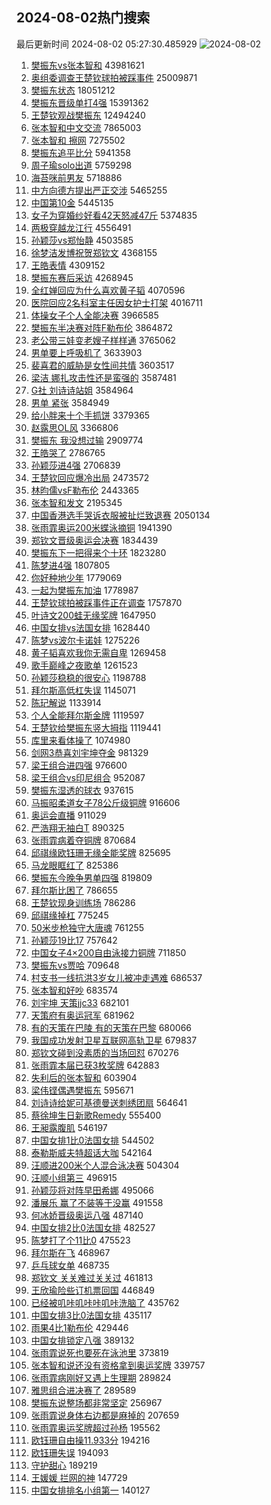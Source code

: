 ## 2024-08-02热门搜索 
最后更新时间 2024-08-02 05:27:30.485929 
![2024-08-02](https://imgs-storage.s3.us-east-005.backblazeb2.com/20240802/2024-08-02.png?versionId=4_z8fbbed132d73df8689c40f13_f1053179a2e02099c_d20240801_m212730_c005_v0501021_t0056_u01722547650322) 
1. [樊振东vs张本智和](https://s.weibo.com/weibo?q=%23%E6%A8%8A%E6%8C%AF%E4%B8%9Cvs%E5%BC%A0%E6%9C%AC%E6%99%BA%E5%92%8C%23&t=31&band_rank=1&Refer=top) 43981621
1. [奥组委调查王楚钦球拍被踩事件](https://s.weibo.com/weibo?q=%23%E5%A5%A5%E7%BB%84%E5%A7%94%E8%B0%83%E6%9F%A5%E7%8E%8B%E6%A5%9A%E9%92%A6%E7%90%83%E6%8B%8D%E8%A2%AB%E8%B8%A9%E4%BA%8B%E4%BB%B6%23&t=31&band_rank=2&Refer=top) 25009871
1. [樊振东状态](https://s.weibo.com/weibo?q=%E6%A8%8A%E6%8C%AF%E4%B8%9C%E7%8A%B6%E6%80%81&t=31&band_rank=3&Refer=top) 18051212
1. [樊振东晋级单打4强](https://s.weibo.com/weibo?q=%23%E6%A8%8A%E6%8C%AF%E4%B8%9C%E6%99%8B%E7%BA%A7%E5%8D%95%E6%89%934%E5%BC%BA%23&t=31&band_rank=4&Refer=top) 15391362
1. [王楚钦观战樊振东](https://s.weibo.com/weibo?q=%23%E7%8E%8B%E6%A5%9A%E9%92%A6%E8%A7%82%E6%88%98%E6%A8%8A%E6%8C%AF%E4%B8%9C%23&t=31&band_rank=4&Refer=top) 12494240
1. [张本智和中文交流](https://s.weibo.com/weibo?q=%E5%BC%A0%E6%9C%AC%E6%99%BA%E5%92%8C%E4%B8%AD%E6%96%87%E4%BA%A4%E6%B5%81&t=31&band_rank=6&Refer=top) 7865003
1. [张本智和 擦网](https://s.weibo.com/weibo?q=%E5%BC%A0%E6%9C%AC%E6%99%BA%E5%92%8C%20%E6%93%A6%E7%BD%91&t=31&band_rank=12&Refer=top) 7275502
1. [樊振东追平比分](https://s.weibo.com/weibo?q=%23%E6%A8%8A%E6%8C%AF%E4%B8%9C%E8%BF%BD%E5%B9%B3%E6%AF%94%E5%88%86%23&t=31&band_rank=5&Refer=top) 5941358
1. [周子瑜solo出道](https://s.weibo.com/weibo?q=%23%E5%91%A8%E5%AD%90%E7%91%9Csolo%E5%87%BA%E9%81%93%23&t=31&band_rank=10&Refer=top) 5759298
1. [海苔咪前男友](https://s.weibo.com/weibo?q=%E6%B5%B7%E8%8B%94%E5%92%AA%E5%89%8D%E7%94%B7%E5%8F%8B&t=31&band_rank=10&Refer=top) 5718886
1. [中方向德方提出严正交涉](https://s.weibo.com/weibo?q=%23%E4%B8%AD%E6%96%B9%E5%90%91%E5%BE%B7%E6%96%B9%E6%8F%90%E5%87%BA%E4%B8%A5%E6%AD%A3%E4%BA%A4%E6%B6%89%23&t=31&band_rank=31&Refer=top) 5465255
1. [中国第10金](https://s.weibo.com/weibo?q=%23%E4%B8%AD%E5%9B%BD%E7%AC%AC10%E9%87%91%23&t=31&band_rank=11&Refer=top) 5445135
1. [女子为穿婚纱好看42天怒减47斤](https://s.weibo.com/weibo?q=%23%E5%A5%B3%E5%AD%90%E4%B8%BA%E7%A9%BF%E5%A9%9A%E7%BA%B1%E5%A5%BD%E7%9C%8B42%E5%A4%A9%E6%80%92%E5%87%8F47%E6%96%A4%23&t=31&band_rank=9&Refer=top) 5374835
1. [两极穿越龙江行](https://s.weibo.com/weibo?q=%23%E4%B8%A4%E6%9E%81%E7%A9%BF%E8%B6%8A%E9%BE%99%E6%B1%9F%E8%A1%8C%23&t=31&band_rank=3&Refer=top) 4556491
1. [孙颖莎vs郑怡静](https://s.weibo.com/weibo?q=%23%E5%AD%99%E9%A2%96%E8%8E%8Evs%E9%83%91%E6%80%A1%E9%9D%99%23&t=31&band_rank=7&Refer=top) 4503585
1. [徐梦洁发博祝贺郑钦文](https://s.weibo.com/weibo?q=%23%E5%BE%90%E6%A2%A6%E6%B4%81%E5%8F%91%E5%8D%9A%E7%A5%9D%E8%B4%BA%E9%83%91%E9%92%A6%E6%96%87%23&t=31&band_rank=8&Refer=top) 4368155
1. [王皓表情](https://s.weibo.com/weibo?q=%E7%8E%8B%E7%9A%93%E8%A1%A8%E6%83%85&t=31&band_rank=24&Refer=top) 4309152
1. [樊振东赛后采访](https://s.weibo.com/weibo?q=%E6%A8%8A%E6%8C%AF%E4%B8%9C%E8%B5%9B%E5%90%8E%E9%87%87%E8%AE%BF&t=31&band_rank=29&Refer=top) 4268945
1. [全红婵回应为什么喜欢黄子韬](https://s.weibo.com/weibo?q=%23%E5%85%A8%E7%BA%A2%E5%A9%B5%E5%9B%9E%E5%BA%94%E4%B8%BA%E4%BB%80%E4%B9%88%E5%96%9C%E6%AC%A2%E9%BB%84%E5%AD%90%E9%9F%AC%23&t=31&band_rank=14&Refer=top) 4070596
1. [医院回应2名科室主任因女护士打架](https://s.weibo.com/weibo?q=%23%E5%8C%BB%E9%99%A2%E5%9B%9E%E5%BA%942%E5%90%8D%E7%A7%91%E5%AE%A4%E4%B8%BB%E4%BB%BB%E5%9B%A0%E5%A5%B3%E6%8A%A4%E5%A3%AB%E6%89%93%E6%9E%B6%23&t=31&band_rank=13&Refer=top) 4016711
1. [体操女子个人全能决赛](https://s.weibo.com/weibo?q=%E4%BD%93%E6%93%8D%E5%A5%B3%E5%AD%90%E4%B8%AA%E4%BA%BA%E5%85%A8%E8%83%BD%E5%86%B3%E8%B5%9B&t=31&band_rank=43&Refer=top) 3966585
1. [樊振东半决赛对阵F勒布伦](https://s.weibo.com/weibo?q=%23%E6%A8%8A%E6%8C%AF%E4%B8%9C%E5%8D%8A%E5%86%B3%E8%B5%9B%E5%AF%B9%E9%98%B5F%E5%8B%92%E5%B8%83%E4%BC%A6%23&t=31&band_rank=12&Refer=top) 3864872
1. [老公带三娃变老嫂子样样通](https://s.weibo.com/weibo?q=%23%E8%80%81%E5%85%AC%E5%B8%A6%E4%B8%89%E5%A8%83%E5%8F%98%E8%80%81%E5%AB%82%E5%AD%90%E6%A0%B7%E6%A0%B7%E9%80%9A%23&t=31&band_rank=15&Refer=top) 3765062
1. [男单要上呼吸机了](https://s.weibo.com/weibo?q=%E7%94%B7%E5%8D%95%E8%A6%81%E4%B8%8A%E5%91%BC%E5%90%B8%E6%9C%BA%E4%BA%86&t=31&band_rank=27&Refer=top) 3633903
1. [裴喜君的威胁是女性间共情](https://s.weibo.com/weibo?q=%E8%A3%B4%E5%96%9C%E5%90%9B%E7%9A%84%E5%A8%81%E8%83%81%E6%98%AF%E5%A5%B3%E6%80%A7%E9%97%B4%E5%85%B1%E6%83%85&t=31&band_rank=18&Refer=top) 3603517
1. [梁洁 娜扎攻击性还是蛮强的](https://s.weibo.com/weibo?q=%E6%A2%81%E6%B4%81%20%E5%A8%9C%E6%89%8E%E6%94%BB%E5%87%BB%E6%80%A7%E8%BF%98%E6%98%AF%E8%9B%AE%E5%BC%BA%E7%9A%84&t=31&band_rank=17&Refer=top) 3587481
1. [G社 刘诗诗站姐](https://s.weibo.com/weibo?q=G%E7%A4%BE%20%E5%88%98%E8%AF%97%E8%AF%97%E7%AB%99%E5%A7%90&t=31&band_rank=19&Refer=top) 3584964
1. [男单 紧张](https://s.weibo.com/weibo?q=%E7%94%B7%E5%8D%95%20%E7%B4%A7%E5%BC%A0&t=31&band_rank=22&Refer=top) 3584949
1. [给小胖来十个手抓饼](https://s.weibo.com/weibo?q=%E7%BB%99%E5%B0%8F%E8%83%96%E6%9D%A5%E5%8D%81%E4%B8%AA%E6%89%8B%E6%8A%93%E9%A5%BC&t=31&band_rank=43&Refer=top) 3379365
1. [赵露思OL风](https://s.weibo.com/weibo?q=%23%E8%B5%B5%E9%9C%B2%E6%80%9DOL%E9%A3%8E%23&t=31&band_rank=20&Refer=top) 3366806
1. [樊振东 我没想过输](https://s.weibo.com/weibo?q=%E6%A8%8A%E6%8C%AF%E4%B8%9C%20%E6%88%91%E6%B2%A1%E6%83%B3%E8%BF%87%E8%BE%93&t=31&band_rank=13&Refer=top) 2909774
1. [王皓哭了](https://s.weibo.com/weibo?q=%23%E7%8E%8B%E7%9A%93%E5%93%AD%E4%BA%86%23&t=31&band_rank=27&Refer=top) 2786765
1. [孙颖莎进4强](https://s.weibo.com/weibo?q=%23%E5%AD%99%E9%A2%96%E8%8E%8E%E8%BF%9B4%E5%BC%BA%23&t=31&band_rank=16&Refer=top) 2706839
1. [王楚钦回应爆冷出局](https://s.weibo.com/weibo?q=%23%E7%8E%8B%E6%A5%9A%E9%92%A6%E5%9B%9E%E5%BA%94%E7%88%86%E5%86%B7%E5%87%BA%E5%B1%80%23&t=31&band_rank=24&Refer=top) 2473572
1. [林昀儒vsF勒布伦](https://s.weibo.com/weibo?q=%23%E6%9E%97%E6%98%80%E5%84%92vsF%E5%8B%92%E5%B8%83%E4%BC%A6%23&t=31&band_rank=38&Refer=top) 2443365
1. [张本智和发文](https://s.weibo.com/weibo?q=%23%E5%BC%A0%E6%9C%AC%E6%99%BA%E5%92%8C%E5%8F%91%E6%96%87%23&t=31&band_rank=31&Refer=top) 2195345
1. [中国香港选手哭诉衣服被扯烂致退赛](https://s.weibo.com/weibo?q=%23%E4%B8%AD%E5%9B%BD%E9%A6%99%E6%B8%AF%E9%80%89%E6%89%8B%E5%93%AD%E8%AF%89%E8%A1%A3%E6%9C%8D%E8%A2%AB%E6%89%AF%E7%83%82%E8%87%B4%E9%80%80%E8%B5%9B%23&t=31&band_rank=21&Refer=top) 2050134
1. [张雨霏奥运200米蝶泳摘铜](https://s.weibo.com/weibo?q=%23%E5%BC%A0%E9%9B%A8%E9%9C%8F%E5%A5%A5%E8%BF%90200%E7%B1%B3%E8%9D%B6%E6%B3%B3%E6%91%98%E9%93%9C%23&t=31&band_rank=5&Refer=top) 1941390
1. [郑钦文晋级奥运会决赛](https://s.weibo.com/weibo?q=%23%E9%83%91%E9%92%A6%E6%96%87%E6%99%8B%E7%BA%A7%E5%A5%A5%E8%BF%90%E4%BC%9A%E5%86%B3%E8%B5%9B%23&t=31&band_rank=25&Refer=top) 1834439
1. [樊振东下一把得来个十环](https://s.weibo.com/weibo?q=%23%E6%A8%8A%E6%8C%AF%E4%B8%9C%E4%B8%8B%E4%B8%80%E6%8A%8A%E5%BE%97%E6%9D%A5%E4%B8%AA%E5%8D%81%E7%8E%AF%23&t=31&band_rank=38&Refer=top) 1823280
1. [陈梦进4强](https://s.weibo.com/weibo?q=%23%E9%99%88%E6%A2%A6%E8%BF%9B4%E5%BC%BA%23&t=31&band_rank=29&Refer=top) 1807805
1. [你好种地少年](https://s.weibo.com/weibo?q=%E4%BD%A0%E5%A5%BD%E7%A7%8D%E5%9C%B0%E5%B0%91%E5%B9%B4&t=31&band_rank=30&Refer=top) 1779069
1. [一起为樊振东加油](https://s.weibo.com/weibo?q=%23%E4%B8%80%E8%B5%B7%E4%B8%BA%E6%A8%8A%E6%8C%AF%E4%B8%9C%E5%8A%A0%E6%B2%B9%23&t=31&band_rank=23&Refer=top) 1778987
1. [王楚钦球拍被踩事件正在调查](https://s.weibo.com/weibo?q=%23%E7%8E%8B%E6%A5%9A%E9%92%A6%E7%90%83%E6%8B%8D%E8%A2%AB%E8%B8%A9%E4%BA%8B%E4%BB%B6%E6%AD%A3%E5%9C%A8%E8%B0%83%E6%9F%A5%23&t=31&band_rank=31&Refer=top) 1757870
1. [叶诗文200蛙无缘奖牌](https://s.weibo.com/weibo?q=%23%E5%8F%B6%E8%AF%97%E6%96%87200%E8%9B%99%E6%97%A0%E7%BC%98%E5%A5%96%E7%89%8C%23&t=31&band_rank=2&Refer=top) 1647950
1. [中国女排vs法国女排](https://s.weibo.com/weibo?q=%23%E4%B8%AD%E5%9B%BD%E5%A5%B3%E6%8E%92vs%E6%B3%95%E5%9B%BD%E5%A5%B3%E6%8E%92%23&t=31&band_rank=4&Refer=top) 1628440
1. [陈梦vs波尔卡诺娃](https://s.weibo.com/weibo?q=%23%E9%99%88%E6%A2%A6vs%E6%B3%A2%E5%B0%94%E5%8D%A1%E8%AF%BA%E5%A8%83%23&t=31&band_rank=36&Refer=top) 1275226
1. [黄子韬喜欢我你无需自卑](https://s.weibo.com/weibo?q=%23%E9%BB%84%E5%AD%90%E9%9F%AC%E5%96%9C%E6%AC%A2%E6%88%91%E4%BD%A0%E6%97%A0%E9%9C%80%E8%87%AA%E5%8D%91%23&t=31&band_rank=34&Refer=top) 1269458
1. [歌手巅峰之夜歌单](https://s.weibo.com/weibo?q=%23%E6%AD%8C%E6%89%8B%E5%B7%85%E5%B3%B0%E4%B9%8B%E5%A4%9C%E6%AD%8C%E5%8D%95%23&t=31&band_rank=50&Refer=top) 1261523
1. [孙颖莎稳稳的很安心](https://s.weibo.com/weibo?q=%E5%AD%99%E9%A2%96%E8%8E%8E%E7%A8%B3%E7%A8%B3%E7%9A%84%E5%BE%88%E5%AE%89%E5%BF%83&t=31&band_rank=40&Refer=top) 1198788
1. [拜尔斯高低杠失误](https://s.weibo.com/weibo?q=%23%E6%8B%9C%E5%B0%94%E6%96%AF%E9%AB%98%E4%BD%8E%E6%9D%A0%E5%A4%B1%E8%AF%AF%23&t=31&band_rank=40&Refer=top) 1145071
1. [陈玘解说](https://s.weibo.com/weibo?q=%E9%99%88%E7%8E%98%E8%A7%A3%E8%AF%B4&t=31&band_rank=26&Refer=top) 1133914
1. [个人全能拜尔斯金牌](https://s.weibo.com/weibo?q=%23%E4%B8%AA%E4%BA%BA%E5%85%A8%E8%83%BD%E6%8B%9C%E5%B0%94%E6%96%AF%E9%87%91%E7%89%8C%23&t=31&band_rank=19&Refer=top) 1119597
1. [王楚钦给樊振东竖大拇指](https://s.weibo.com/weibo?q=%E7%8E%8B%E6%A5%9A%E9%92%A6%E7%BB%99%E6%A8%8A%E6%8C%AF%E4%B8%9C%E7%AB%96%E5%A4%A7%E6%8B%87%E6%8C%87&t=31&band_rank=36&Refer=top) 1119441
1. [库里来看体操了](https://s.weibo.com/weibo?q=%E5%BA%93%E9%87%8C%E6%9D%A5%E7%9C%8B%E4%BD%93%E6%93%8D%E4%BA%86&t=31&band_rank=46&Refer=top) 1074980
1. [剑网3恭喜刘宇坤夺金](https://s.weibo.com/weibo?q=%23%E5%89%91%E7%BD%913%E6%81%AD%E5%96%9C%E5%88%98%E5%AE%87%E5%9D%A4%E5%A4%BA%E9%87%91%23&t=31&band_rank=47&Refer=top) 981329
1. [梁王组合进四强](https://s.weibo.com/weibo?q=%23%E6%A2%81%E7%8E%8B%E7%BB%84%E5%90%88%E8%BF%9B%E5%9B%9B%E5%BC%BA%23&t=31&band_rank=42&Refer=top) 976600
1. [梁王组合vs印尼组合](https://s.weibo.com/weibo?q=%E6%A2%81%E7%8E%8B%E7%BB%84%E5%90%88vs%E5%8D%B0%E5%B0%BC%E7%BB%84%E5%90%88&t=31&band_rank=39&Refer=top) 952087
1. [樊振东湿透的球衣](https://s.weibo.com/weibo?q=%E6%A8%8A%E6%8C%AF%E4%B8%9C%E6%B9%BF%E9%80%8F%E7%9A%84%E7%90%83%E8%A1%A3&t=31&band_rank=41&Refer=top) 937615
1. [马振昭柔道女子78公斤级铜牌](https://s.weibo.com/weibo?q=%23%E9%A9%AC%E6%8C%AF%E6%98%AD%E6%9F%94%E9%81%93%E5%A5%B3%E5%AD%9078%E5%85%AC%E6%96%A4%E7%BA%A7%E9%93%9C%E7%89%8C%23&t=31&band_rank=40&Refer=top) 916606
1. [奥运会直播](https://s.weibo.com/weibo?q=%E5%A5%A5%E8%BF%90%E4%BC%9A%E7%9B%B4%E6%92%AD&t=31&band_rank=39&Refer=top) 911029
1. [严浩翔无袖白T](https://s.weibo.com/weibo?q=%23%E4%B8%A5%E6%B5%A9%E7%BF%94%E6%97%A0%E8%A2%96%E7%99%BDT%23&t=31&band_rank=35&Refer=top) 890325
1. [张雨霏病着夺铜牌](https://s.weibo.com/weibo?q=%23%E5%BC%A0%E9%9B%A8%E9%9C%8F%E7%97%85%E7%9D%80%E5%A4%BA%E9%93%9C%E7%89%8C%23&t=31&band_rank=13&Refer=top) 870684
1. [邱祺缘欧钰珊无缘全能奖牌](https://s.weibo.com/weibo?q=%23%E9%82%B1%E7%A5%BA%E7%BC%98%E6%AC%A7%E9%92%B0%E7%8F%8A%E6%97%A0%E7%BC%98%E5%85%A8%E8%83%BD%E5%A5%96%E7%89%8C%23&t=31&band_rank=20&Refer=top) 825695
1. [马龙眼眶红了](https://s.weibo.com/weibo?q=%E9%A9%AC%E9%BE%99%E7%9C%BC%E7%9C%B6%E7%BA%A2%E4%BA%86&t=31&band_rank=45&Refer=top) 825386
1. [樊振东今晚争男单四强](https://s.weibo.com/weibo?q=%23%E6%A8%8A%E6%8C%AF%E4%B8%9C%E4%BB%8A%E6%99%9A%E4%BA%89%E7%94%B7%E5%8D%95%E5%9B%9B%E5%BC%BA%23&t=31&band_rank=28&Refer=top) 819809
1. [拜尔斯比困了](https://s.weibo.com/weibo?q=%23%E6%8B%9C%E5%B0%94%E6%96%AF%E6%AF%94%E5%9B%B0%E4%BA%86%23&t=31&band_rank=25&Refer=top) 786655
1. [王楚钦现身训练场](https://s.weibo.com/weibo?q=%E7%8E%8B%E6%A5%9A%E9%92%A6%E7%8E%B0%E8%BA%AB%E8%AE%AD%E7%BB%83%E5%9C%BA&t=31&band_rank=32&Refer=top) 786286
1. [邱祺缘掉杠](https://s.weibo.com/weibo?q=%E9%82%B1%E7%A5%BA%E7%BC%98%E6%8E%89%E6%9D%A0&t=31&band_rank=46&Refer=top) 775245
1. [50米步枪独守大唐魂](https://s.weibo.com/weibo?q=%2350%E7%B1%B3%E6%AD%A5%E6%9E%AA%E7%8B%AC%E5%AE%88%E5%A4%A7%E5%94%90%E9%AD%82%23&t=31&band_rank=49&Refer=top) 761255
1. [孙颖莎19比17](https://s.weibo.com/weibo?q=%E5%AD%99%E9%A2%96%E8%8E%8E19%E6%AF%9417&t=31&band_rank=45&Refer=top) 757642
1. [中国女子4×200自由泳接力铜牌](https://s.weibo.com/weibo?q=%23%E4%B8%AD%E5%9B%BD%E5%A5%B3%E5%AD%904%C3%97200%E8%87%AA%E7%94%B1%E6%B3%B3%E6%8E%A5%E5%8A%9B%E9%93%9C%E7%89%8C%23&t=31&band_rank=18&Refer=top) 711850
1. [樊振东vs贾哈](https://s.weibo.com/weibo?q=%E6%A8%8A%E6%8C%AF%E4%B8%9Cvs%E8%B4%BE%E5%93%88&t=31&band_rank=33&Refer=top) 709648
1. [村支书一线抗洪3岁女儿被冲走遇难](https://s.weibo.com/weibo?q=%23%E6%9D%91%E6%94%AF%E4%B9%A6%E4%B8%80%E7%BA%BF%E6%8A%97%E6%B4%AA3%E5%B2%81%E5%A5%B3%E5%84%BF%E8%A2%AB%E5%86%B2%E8%B5%B0%E9%81%87%E9%9A%BE%23&t=31&band_rank=35&Refer=top) 686537
1. [张本智和好吵](https://s.weibo.com/weibo?q=%E5%BC%A0%E6%9C%AC%E6%99%BA%E5%92%8C%E5%A5%BD%E5%90%B5&t=31&band_rank=46&Refer=top) 683574
1. [刘宇坤 天策jjc33](https://s.weibo.com/weibo?q=%E5%88%98%E5%AE%87%E5%9D%A4%20%E5%A4%A9%E7%AD%96jjc33&t=31&band_rank=48&Refer=top) 682101
1. [天策府有奥运冠军](https://s.weibo.com/weibo?q=%23%E5%A4%A9%E7%AD%96%E5%BA%9C%E6%9C%89%E5%A5%A5%E8%BF%90%E5%86%A0%E5%86%9B%23&t=31&band_rank=48&Refer=top) 681962
1. [有的天策在巴陵 有的天策在巴黎](https://s.weibo.com/weibo?q=%E6%9C%89%E7%9A%84%E5%A4%A9%E7%AD%96%E5%9C%A8%E5%B7%B4%E9%99%B5%20%E6%9C%89%E7%9A%84%E5%A4%A9%E7%AD%96%E5%9C%A8%E5%B7%B4%E9%BB%8E&t=31&band_rank=49&Refer=top) 680066
1. [我国成功发射卫星互联网高轨卫星](https://s.weibo.com/weibo?q=%23%E6%88%91%E5%9B%BD%E6%88%90%E5%8A%9F%E5%8F%91%E5%B0%84%E5%8D%AB%E6%98%9F%E4%BA%92%E8%81%94%E7%BD%91%E9%AB%98%E8%BD%A8%E5%8D%AB%E6%98%9F%23&t=31&band_rank=37&Refer=top) 679837
1. [郑钦文碰到没素质的当场回怼](https://s.weibo.com/weibo?q=%E9%83%91%E9%92%A6%E6%96%87%E7%A2%B0%E5%88%B0%E6%B2%A1%E7%B4%A0%E8%B4%A8%E7%9A%84%E5%BD%93%E5%9C%BA%E5%9B%9E%E6%80%BC&t=31&band_rank=41&Refer=top) 670276
1. [张雨霏本届已获3枚奖牌](https://s.weibo.com/weibo?q=%23%E5%BC%A0%E9%9B%A8%E9%9C%8F%E6%9C%AC%E5%B1%8A%E5%B7%B2%E8%8E%B73%E6%9E%9A%E5%A5%96%E7%89%8C%23&t=31&band_rank=23&Refer=top) 642883
1. [失利后的张本智和](https://s.weibo.com/weibo?q=%23%E5%A4%B1%E5%88%A9%E5%90%8E%E7%9A%84%E5%BC%A0%E6%9C%AC%E6%99%BA%E5%92%8C%23&t=31&band_rank=27&Refer=top) 603904
1. [梁伟铿偶遇樊振东](https://s.weibo.com/weibo?q=%23%E6%A2%81%E4%BC%9F%E9%93%BF%E5%81%B6%E9%81%87%E6%A8%8A%E6%8C%AF%E4%B8%9C%23&t=31&band_rank=12&Refer=top) 595671
1. [刘诗诗给妮可基德曼送刺绣团扇](https://s.weibo.com/weibo?q=%23%E5%88%98%E8%AF%97%E8%AF%97%E7%BB%99%E5%A6%AE%E5%8F%AF%E5%9F%BA%E5%BE%B7%E6%9B%BC%E9%80%81%E5%88%BA%E7%BB%A3%E5%9B%A2%E6%89%87%23&t=31&band_rank=30&Refer=top) 564641
1. [蔡徐坤生日新歌Remedy](https://s.weibo.com/weibo?q=%23%E8%94%A1%E5%BE%90%E5%9D%A4%E7%94%9F%E6%97%A5%E6%96%B0%E6%AD%8CRemedy%23&t=31&band_rank=14&Refer=top) 555400
1. [王昶露腹肌](https://s.weibo.com/weibo?q=%E7%8E%8B%E6%98%B6%E9%9C%B2%E8%85%B9%E8%82%8C&t=31&band_rank=46&Refer=top) 546197
1. [中国女排1比0法国女排](https://s.weibo.com/weibo?q=%23%E4%B8%AD%E5%9B%BD%E5%A5%B3%E6%8E%921%E6%AF%940%E6%B3%95%E5%9B%BD%E5%A5%B3%E6%8E%92%23&t=31&band_rank=39&Refer=top) 544502
1. [泰勒斯威夫特超话大咖](https://s.weibo.com/weibo?q=%E6%B3%B0%E5%8B%92%E6%96%AF%E5%A8%81%E5%A4%AB%E7%89%B9%E8%B6%85%E8%AF%9D%E5%A4%A7%E5%92%96&t=31&band_rank=37&Refer=top) 542164
1. [汪顺进200米个人混合泳决赛](https://s.weibo.com/weibo?q=%23%E6%B1%AA%E9%A1%BA%E8%BF%9B200%E7%B1%B3%E4%B8%AA%E4%BA%BA%E6%B7%B7%E5%90%88%E6%B3%B3%E5%86%B3%E8%B5%9B%23&t=31&band_rank=19&Refer=top) 504304
1. [汪顺小组第三](https://s.weibo.com/weibo?q=%23%E6%B1%AA%E9%A1%BA%E5%B0%8F%E7%BB%84%E7%AC%AC%E4%B8%89%23&t=31&band_rank=20&Refer=top) 496915
1. [孙颖莎将对阵早田希娜](https://s.weibo.com/weibo?q=%23%E5%AD%99%E9%A2%96%E8%8E%8E%E5%B0%86%E5%AF%B9%E9%98%B5%E6%97%A9%E7%94%B0%E5%B8%8C%E5%A8%9C%23&t=31&band_rank=39&Refer=top) 495066
1. [潘展乐 赢了不装等于没赢](https://s.weibo.com/weibo?q=%E6%BD%98%E5%B1%95%E4%B9%90%20%E8%B5%A2%E4%BA%86%E4%B8%8D%E8%A3%85%E7%AD%89%E4%BA%8E%E6%B2%A1%E8%B5%A2&t=31&band_rank=43&Refer=top) 491558
1. [何冰娇晋级奥运八强](https://s.weibo.com/weibo?q=%23%E4%BD%95%E5%86%B0%E5%A8%87%E6%99%8B%E7%BA%A7%E5%A5%A5%E8%BF%90%E5%85%AB%E5%BC%BA%23&t=31&band_rank=44&Refer=top) 487140
1. [中国女排2比0法国女排](https://s.weibo.com/weibo?q=%23%E4%B8%AD%E5%9B%BD%E5%A5%B3%E6%8E%922%E6%AF%940%E6%B3%95%E5%9B%BD%E5%A5%B3%E6%8E%92%23&t=31&band_rank=41&Refer=top) 482527
1. [陈梦打了个11比0](https://s.weibo.com/weibo?q=%23%E9%99%88%E6%A2%A6%E6%89%93%E4%BA%86%E4%B8%AA11%E6%AF%940%23&t=31&band_rank=44&Refer=top) 475523
1. [拜尔斯在飞](https://s.weibo.com/weibo?q=%E6%8B%9C%E5%B0%94%E6%96%AF%E5%9C%A8%E9%A3%9E&t=31&band_rank=28&Refer=top) 468967
1. [乒乓球女单](https://s.weibo.com/weibo?q=%23%E4%B9%92%E4%B9%93%E7%90%83%E5%A5%B3%E5%8D%95%23&t=31&band_rank=44&Refer=top) 468735
1. [郑钦文 关关难过关关过](https://s.weibo.com/weibo?q=%E9%83%91%E9%92%A6%E6%96%87%20%E5%85%B3%E5%85%B3%E9%9A%BE%E8%BF%87%E5%85%B3%E5%85%B3%E8%BF%87&t=31&band_rank=45&Refer=top) 461813
1. [王欣瑜险些订机票回国](https://s.weibo.com/weibo?q=%23%E7%8E%8B%E6%AC%A3%E7%91%9C%E9%99%A9%E4%BA%9B%E8%AE%A2%E6%9C%BA%E7%A5%A8%E5%9B%9E%E5%9B%BD%23&t=31&band_rank=45&Refer=top) 446849
1. [已经被叽咔叽咔咔叽咔洗脑了](https://s.weibo.com/weibo?q=%E5%B7%B2%E7%BB%8F%E8%A2%AB%E5%8F%BD%E5%92%94%E5%8F%BD%E5%92%94%E5%92%94%E5%8F%BD%E5%92%94%E6%B4%97%E8%84%91%E4%BA%86&t=31&band_rank=30&Refer=top) 435762
1. [中国女排3比0法国女排](https://s.weibo.com/weibo?q=%23%E4%B8%AD%E5%9B%BD%E5%A5%B3%E6%8E%923%E6%AF%940%E6%B3%95%E5%9B%BD%E5%A5%B3%E6%8E%92%23&t=31&band_rank=18&Refer=top) 435117
1. [雨果4比1勒布伦](https://s.weibo.com/weibo?q=%E9%9B%A8%E6%9E%9C4%E6%AF%941%E5%8B%92%E5%B8%83%E4%BC%A6&t=31&band_rank=42&Refer=top) 429446
1. [中国女排锁定八强](https://s.weibo.com/weibo?q=%23%E4%B8%AD%E5%9B%BD%E5%A5%B3%E6%8E%92%E9%94%81%E5%AE%9A%E5%85%AB%E5%BC%BA%23&t=31&band_rank=25&Refer=top) 389132
1. [张雨霏说死也要死在泳池里](https://s.weibo.com/weibo?q=%23%E5%BC%A0%E9%9B%A8%E9%9C%8F%E8%AF%B4%E6%AD%BB%E4%B9%9F%E8%A6%81%E6%AD%BB%E5%9C%A8%E6%B3%B3%E6%B1%A0%E9%87%8C%23&t=31&band_rank=36&Refer=top) 373819
1. [张本智和说还没有资格拿到奥运奖牌](https://s.weibo.com/weibo?q=%23%E5%BC%A0%E6%9C%AC%E6%99%BA%E5%92%8C%E8%AF%B4%E8%BF%98%E6%B2%A1%E6%9C%89%E8%B5%84%E6%A0%BC%E6%8B%BF%E5%88%B0%E5%A5%A5%E8%BF%90%E5%A5%96%E7%89%8C%23&t=31&band_rank=38&Refer=top) 339757
1. [张雨霏病刚好又遇上生理期](https://s.weibo.com/weibo?q=%23%E5%BC%A0%E9%9B%A8%E9%9C%8F%E7%97%85%E5%88%9A%E5%A5%BD%E5%8F%88%E9%81%87%E4%B8%8A%E7%94%9F%E7%90%86%E6%9C%9F%23&t=31&band_rank=37&Refer=top) 289824
1. [雅思组合进决赛了](https://s.weibo.com/weibo?q=%23%E9%9B%85%E6%80%9D%E7%BB%84%E5%90%88%E8%BF%9B%E5%86%B3%E8%B5%9B%E4%BA%86%23&t=31&band_rank=38&Refer=top) 289589
1. [樊振东说整场都非常坚定](https://s.weibo.com/weibo?q=%23%E6%A8%8A%E6%8C%AF%E4%B8%9C%E8%AF%B4%E6%95%B4%E5%9C%BA%E9%83%BD%E9%9D%9E%E5%B8%B8%E5%9D%9A%E5%AE%9A%23&t=31&band_rank=25&Refer=top) 256967
1. [张雨霏说身体右边都是麻掉的](https://s.weibo.com/weibo?q=%23%E5%BC%A0%E9%9B%A8%E9%9C%8F%E8%AF%B4%E8%BA%AB%E4%BD%93%E5%8F%B3%E8%BE%B9%E9%83%BD%E6%98%AF%E9%BA%BB%E6%8E%89%E7%9A%84%23&t=31&band_rank=45&Refer=top) 207659
1. [张雨霏奥运奖牌超过孙杨](https://s.weibo.com/weibo?q=%23%E5%BC%A0%E9%9B%A8%E9%9C%8F%E5%A5%A5%E8%BF%90%E5%A5%96%E7%89%8C%E8%B6%85%E8%BF%87%E5%AD%99%E6%9D%A8%23&t=31&band_rank=36&Refer=top) 195562
1. [欧钰珊自由操11.933分](https://s.weibo.com/weibo?q=%23%E6%AC%A7%E9%92%B0%E7%8F%8A%E8%87%AA%E7%94%B1%E6%93%8D11.933%E5%88%86%23&t=31&band_rank=45&Refer=top) 194216
1. [欧钰珊失误](https://s.weibo.com/weibo?q=%E6%AC%A7%E9%92%B0%E7%8F%8A%E5%A4%B1%E8%AF%AF&t=31&band_rank=43&Refer=top) 194093
1. [守护甜心](https://s.weibo.com/weibo?q=%E5%AE%88%E6%8A%A4%E7%94%9C%E5%BF%83&t=31&band_rank=50&Refer=top) 189219
1. [王媛媛 拦网的神](https://s.weibo.com/weibo?q=%E7%8E%8B%E5%AA%9B%E5%AA%9B%20%E6%8B%A6%E7%BD%91%E7%9A%84%E7%A5%9E&t=31&band_rank=44&Refer=top) 147729
1. [中国女排排名小组第一](https://s.weibo.com/weibo?q=%23%E4%B8%AD%E5%9B%BD%E5%A5%B3%E6%8E%92%E6%8E%92%E5%90%8D%E5%B0%8F%E7%BB%84%E7%AC%AC%E4%B8%80%23&t=31&band_rank=40&Refer=top) 140127
